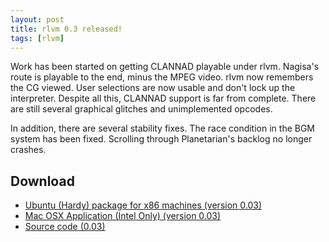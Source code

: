```yaml
---
layout: post
title: rlvm 0.3 released!
tags: [rlvm]
---
```


Work has been started on getting CLANNAD playable under rlvm. Nagisa's route is playable to the end, minus the MPEG video. rlvm now remembers the CG viewed.  User selections are now usable and don't lock up the interpreter. Despite all this, CLANNAD support is far from complete. There are still several graphical glitches and unimplemented opcodes.

In addition, there are several stability fixes. The race condition in the BGM system has been fixed. Scrolling through Planetarian's backlog no longer crashes.

<h2>Download</h2>
<ul>
  <li class="ubuntuicon">
    <a href="http://www.elliotglaysher.org/Releases/rlvm_0.3_i386.deb"
       onClick="pageTracker._trackEvent('Download', 'rlvm_0.3_i386.deb');">
      Ubuntu (Hardy) package for x86 machines (version 0.03)
    </a>
  </li>
  <li class="macicon">
    <a href="http://www.elliotglaysher.org/Releases/rlvm_0.3.dmg"
       onClick="pageTracker._trackEvent('Download', 'rlvm_0.3.dmg');">
      Mac OSX Application (Intel Only) (version 0.03)
    </a>
  </li>
  <li class="sourceicon">
    <a href="http://github.com/eglaysher/rlvm/tarball/release-0.03"
       onClick="pageTracker._trackEvent('Download', 'source-0.3');">
      Source code (0.03)
    </a>
  </li>
</ul>

